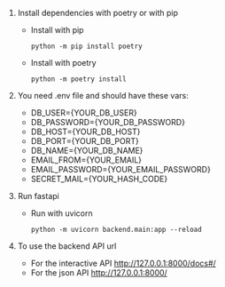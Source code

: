 
1. Install dependencies with poetry or with pip
    - Install with pip
        ```shell
        python -m pip install poetry
        ```
    - Install with poetry
        ```shell
        python -m poetry install
        ```
2. You need .env file and should have these vars:
    - DB_USER={YOUR_DB_USER}
    - DB_PASSWORD={YOUR_DB_PASSWORD}
    - DB_HOST={YOUR_DB_HOST}
    - DB_PORT={YOUR_DB_PORT}
    - DB_NAME={YOUR_DB_NAME}
    - EMAIL_FROM={YOUR_EMAIL}
    - EMAIL_PASSWORD={YOUR_EMAIL_PASSWORD}
    - SECRET_MAIL={YOUR_HASH_CODE}
    
3. Run fastapi
    - Run with uvicorn
        ```shell
        python -m uvicorn backend.main:app --reload
        ```
3. To use the backend API url
    - For the interactive API
        http://127.0.0.1:8000/docs#/
    - For the json API
        http://127.0.0.1:8000/


